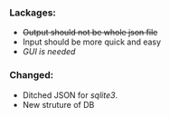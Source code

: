 

### Lackages:
- ~~Output should not be whole json file~~
- Input should be more quick and easy
- *GUI is needed*

### Changed:
- Ditched JSON for *sqlite3*.
- New struture of DB
